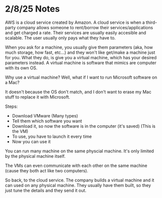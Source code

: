 # 2/8/25 Notes

AWS is a cloud service created by Amazon. A cloud service is when a third-party company allows someone to rent/borrow their services/applications and get charged 
a rate. Their services are usually easily accesible and scalable. The user usually only pays what they have to. 

When you ask for a machine, you usually give them parameters (aka, how much storage, how fast, etc...) and they won't like get/make a machine just for you. 
What they do, is give you a virtual machine, which has your desired parameters instead. A virtual machine is software that mimics are computer with its own OS. 

Why use a virtual machine? Well, what if I want to run Microsoft software on a Mac?

It doesn't because the OS don't match, and I don't want to erase my Mac stuff to replace it with Microsoft.

Steps:
- Download VMware (Many types)
- Tell them which software you want
- Download it, so now the software is in the computer (it's saved) (This is the VM)
- To use, you have to launch it every time
- Now you can use it

You can run many machine on the same physcial machine. It's only limited by the physical machine itself. 

The VMs can even communicate with each other on the same machine (cause they both act like two computers).

So back, to the cloud service. The company builds a virtual machine and it can used on any physical machine. They usually have them built, so they just tune the 
details and they send it out. 
